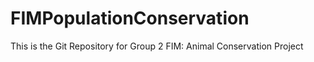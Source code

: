 # FIMPopulationConservation

This is the Git Repository for Group 2 FIM: Animal Conservation Project 
